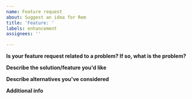 ```yaml
---
name: Feature request
about: Suggest an idea for Rem
title: 'Feature: '
labels: enhancement
assignees: ''

---
```


<!--You can remove parts which do not apply-->

**Is your feature request related to a problem? If so, what is the problem?**

**Describe the solution/feature you'd like**

**Describe alternatives you've considered**

**Additional info**
